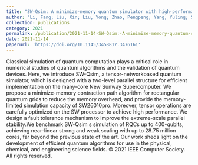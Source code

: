 ```yaml
---
title: "SW-Qsim: A minimize-memory quantum simulator with high-performance on a new sunway supercomputer"
author: "Li, Fang; Liu, Xin; Liu, Yong; Zhao, Pengpeng; Yang, Yuling; Shang, Honghui; Sun, Weizhe; Wang, Zhen; Dong, Enming; Chen, Dexun"
collection: publications
category: 2021
permalink: /publication/2021-11-14-SW-Qsim:-A-minimize-memory-quantum-simulator-with-high-performance-on-a-new-sunway-supercomputer
date: 2021-11-14
paperurl: 'https://doi.org/10.1145/3458817.3476161'
---
```


Classical simulation of quantum computation plays a critical role in numerical studies of quantum algorithms and the validation of quantum devices. Here, we introduce SW-Qsim, a tensor-networkbased quantum simulator, which is designed with a two-level parallel structure for efficient implementation on the many-core New Sunway Supercomputer. We propose a minimize-memory contraction path algorithm for rectangular quantum grids to reduce the memory overhead, and provide the memory-limited simulation capacity of SW26010pro. Moreover, tensor operations are carefully optimized on the SW processor to achieve high performance. We design a fault tolerance mechanism to improve the extreme-scale parallel stability.We benchmark SW-Qsim s simulation of RQCs up to 400-qubits, achieving near-linear strong and weak scaling with up to 28.75 million cores, far beyond the previous state of the art. Our work sheds light on the development of efficient quantum algorithms for use in the physical, chemical, and engineering science fields. © 2021 IEEE Computer Society. All rights reserved.
